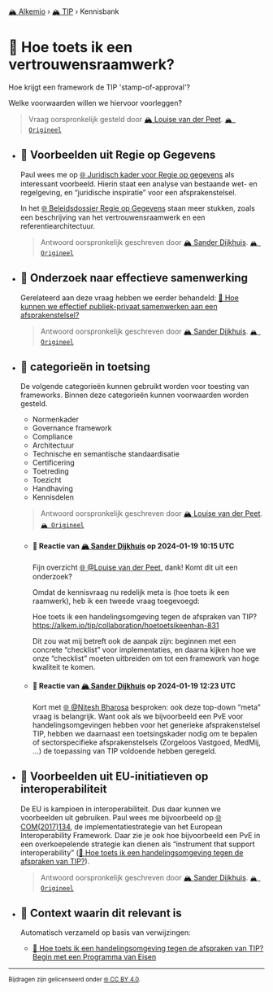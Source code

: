 [🏔️ Alkemio](https://welcome.alkem.io/) › [🏔️ TIP](https://alkem.io/tip/dashboard) › Kennisbank
# 📄 Hoe toets ik een vertrouwensraamwerk?
Hoe krijgt een framework de TIP 'stamp-of-approval'?

Welke voorwaarden willen we hiervoor voorleggen?
> Vraag oorspronkelijk gesteld door [🏔️ Louise van der Peet](https://alkem.io/user/louise-vanderpeet-3887). [`🏔️ Origineel`](https://alkem.io/tip/collaboration/tiptoetsingskader-3432)

- ## <a id="voorbeeldenuitregi-1725"></a> 📌 Voorbeelden uit Regie op Gegevens
  Paul wees me op [🌐 Juridisch kader voor Regie op gegevens](https://rog.pleio.nl/files/view/c3d604c2-e461-4836-b7fe-ebe8936fa5ff/1584609034juridisch%20kader%20voor%20regie%20op%20gegevens%20%5Bprdf-3226194%5D.pdf) als interessant voorbeeld. Hierin staat een analyse van bestaande wet- en regelgeving, en “juridische inspiratie” voor een afsprakenstelsel.
  
  In het [🌐 Beleidsdossier Regie op Gegevens](https://rog.pleio.nl/groups/view/60cfba39-0fb2-4020-a0e1-3ce97a95c8ae/kennisbank-regie-op-gegevens/wiki/view/cf1bbb50-a953-49c0-901f-5f7b3ce82ce8/onderzoeken-en-publicaties) staan meer stukken, zoals een beschrijving van het vertrouwensraamwerk en een referentiearchitectuur.

  
  > Antwoord oorspronkelijk geschreven door [🏔️ Sander Dijkhuis](https://alkem.io/tip/collaboration/tiptoetsingskader-3432/posts/voorbeeldenuitregi-1725). [`🏔️ Origineel`](https://alkem.io/tip/collaboration/tiptoetsingskader-3432/posts/voorbeeldenuitregi-1725)

- ## <a id="onderzoeknaareffec-8525"></a> 📌 Onderzoek naar effectieve samenwerking
  Gerelateerd aan deze vraag hebben we eerder behandeld: [📄 Hoe kunnen we effectief publiek-privaat samenwerken aan een afsprakenstelsel?](hoekunnenweeffect-1138.md)

  
  > Antwoord oorspronkelijk geschreven door [🏔️ Sander Dijkhuis](https://alkem.io/tip/collaboration/tiptoetsingskader-3432/posts/onderzoeknaareffec-8525). [`🏔️ Origineel`](https://alkem.io/tip/collaboration/tiptoetsingskader-3432/posts/onderzoeknaareffec-8525)

- ## <a id="categorieenintoets-6290"></a> 📌 categorieën in toetsing
  De volgende categorieën kunnen gebruikt worden voor toesting van frameworks. Binnen deze categorieën kunnen voorwaarden worden gesteld.
  
  *   Normenkader
  *   Governance framework
  *   Compliance
  *   Architectuur
  *   Technische en semantische standaardisatie
  *   Certificering
  *   Toetreding
  *   Toezicht
  *   Handhaving
  *   Kennisdelen

  
  > Antwoord oorspronkelijk geschreven door [🏔️ Louise van der Peet](https://alkem.io/tip/collaboration/tiptoetsingskader-3432/posts/categorieenintoets-6290). [`🏔️ Origineel`](https://alkem.io/tip/collaboration/tiptoetsingskader-3432/posts/categorieenintoets-6290)

    - #### 💬 Reactie van [🏔️ Sander Dijkhuis](https://alkem.io/user/sander-dijkhuis-3912) op 2024-01-19 10:15 UTC
          
      Fijn overzicht [🌐 @Louise van der Peet](https://alkem.io/user/louise-vanderpeet-3887), dank! Komt dit uit een onderzoek?
      
      Omdat de kennisvraag nu redelijk meta is (hoe toets ik een raamwerk), heb ik een tweede vraag toegevoegd:
      
      Hoe toets ik een handelingsomgeving tegen de afspraken van TIP?
      https://alkem.io/tip/collaboration/hoetoetsikeenhan-831
      
      Dit zou wat mij betreft ook de aanpak zijn: beginnen met een concrete “checklist” voor implementaties, en daarna kijken hoe we onze “checklist” moeten uitbreiden om tot een framework van hoge kwaliteit te komen.
    - #### 💬 Reactie van [🏔️ Sander Dijkhuis](https://alkem.io/user/sander-dijkhuis-3912) op 2024-01-19 12:23 UTC
          
      Kort met [🌐 @Nitesh Bharosa](https://alkem.io/user/nitesh-bharosa-5829) besproken: ook deze top-down “meta” vraag is belangrijk. Want ook als we bijvoorbeeld een PvE voor handelingsomgevingen hebben voor het generieke afsprakenstelsel TIP, hebben we daarnaast een toetsingskader nodig om te bepalen of sectorspecifieke afsprakenstelsels (Zorgeloos Vastgoed, MedMij, …) de toepassing van TIP voldoende hebben geregeld.
- ## <a id="voorbeeldenuiteu-i-7828"></a> 📌 Voorbeelden uit EU-initiatieven op interoperabiliteit
  De EU is kampioen in interoperabiliteit. Dus daar kunnen we voorbeelden uit gebruiken. Paul wees me bijvoorbeeld op [🌐 COM(2017)134](https://eur-lex.europa.eu/legal-content/EN/TXT/?uri=COM%3A2017%3A134%3AFIN), de implementatiestrategie van het European Interoperability Framework. Daar zie je ook hoe bijvoorbeeld een PvE in een overkoepelende strategie kan dienen als “instrument that support interoperability” ([📄 Hoe toets ik een handelingsomgeving tegen de afspraken van TIP?](hoetoetsikeenhan-831.md)).

  
  > Antwoord oorspronkelijk geschreven door [🏔️ Sander Dijkhuis](https://alkem.io/tip/collaboration/tiptoetsingskader-3432/posts/voorbeeldenuiteu-i-7828). [`🏔️ Origineel`](https://alkem.io/tip/collaboration/tiptoetsingskader-3432/posts/voorbeeldenuiteu-i-7828)

- ## 📌 Context waarin dit relevant is
  Automatisch verzameld op basis van verwijzingen:
  - [📌 Hoe toets ik een handelingsomgeving tegen de afspraken van TIP? Begin met een Programma van Eisen](hoetoetsikeenhan-831.md#beginmeteenprogra-2384)
* * *
<small>Bijdragen zijn gelicenseerd onder [🌐 CC BY 4.0](https://creativecommons.org/licenses/by/4.0/deed.nl).</small>
